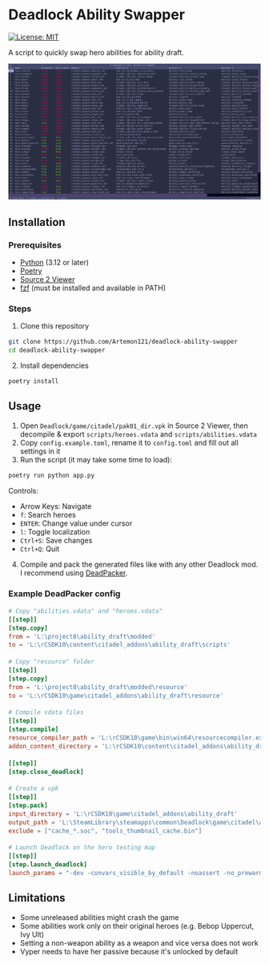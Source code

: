 # Deadlock Ability Swapper

[![License: MIT](https://img.shields.io/badge/License-MIT-blue.svg)](https://opensource.org/licenses/MIT)

A script to quickly swap hero abilities for ability draft.

![Screenshot](./Assets/Screenshot_1.png)

## Installation

### Prerequisites

- [Python](https://www.python.org/downloads) (3.12 or later)
- [Poetry](https://python-poetry.org/docs/#installation)
- [Source 2 Viewer](https://valveresourceformat.github.io/)
- [fzf](https://junegunn.github.io/fzf/installation/) (must be installed and available in PATH)

### Steps

1. Clone this repository

```sh
git clone https://github.com/Artemon121/deadlock-ability-swapper
cd deadlock-ability-swapper
```

2. Install dependencies

```sh
poetry install
```

## Usage

1. Open `Deadlock/game/citadel/pak01_dir.vpk` in Source 2 Viewer, then decompile & export `scripts/heroes.vdata` and `scripts/abilities.vdata`
2. Copy `config.example.toml`, rename it to `config.toml` and fill out all settings in it
3. Run the script (it may take some time to load):

```sh
poetry run python app.py
```

Controls:

- Arrow Keys: Navigate
- `f`: Search heroes
- `ENTER`: Change value under cursor
- `l`: Toggle localization
- `Ctrl+S`: Save changes
- `Ctrl+Q`: Quit

4. Compile and pack the generated files like with any other Deadlock mod. I recommend using [DeadPacker](https://github.com/Artemon121/DeadPacker).

### Example DeadPacker config

```toml
# Copy "abilities.vdata" and "heroes.vdata"
[[step]]
[step.copy]
from = 'L:\project8\ability_draft\modded'
to = 'L:\rCSDK10\content\citadel_addons\ability_draft\scripts'

# Copy "resource" folder
[[step]]
[step.copy]
from = 'L:\project8\ability_draft\modded\resource'
to = 'L:\rCSDK10\game\citadel_addons\ability_draft\resource'

# Compile vdata files
[[step]]
[step.compile]
resource_compiler_path = 'L:\rCSDK10\game\bin\win64\resourcecompiler.exe'
addon_content_directory = 'L:\rCSDK10\content\citadel_addons\ability_draft'

[[step]]
[step.close_deadlock]

# Create a vpk
[[step]]
[step.pack]
input_directory = 'L:\rCSDK10\game\citadel_addons\ability_draft'
output_path = 'L:\SteamLibrary\steamapps\common\Deadlock\game\citadel\addons\pak98_dir.vpk'
exclude = ["cache_*.soc", "tools_thumbnail_cache.bin"]

# Launch Deadlock on the hero testing map
[[step]]
[step.launch_deadlock]
launch_params = "-dev -convars_visible_by_default -noassert -no_prewarm_map +exec autoexec +map new_player_basics"
```

## Limitations

- Some unreleased abilities might crash the game
- Some abilities work only on their original heroes (e.g. Bebop Uppercut, Ivy Ult)
- Setting a non-weapon ability as a weapon and vice versa does not work
- Vyper needs to have her passive because it's unlocked by default
